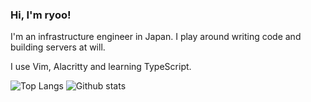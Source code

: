 ### Hi, I'm ryoo! 

I'm an infrastructure engineer in Japan. I play around writing code and building servers at will.

I use Vim, Alacritty and learning TypeScript.

![Top Langs](https://github-readme-stats.vercel.app/api/top-langs/?username=ryoo14&bg_color=292f36&text_color=fffcf9&title_color=fd8850&hide_border=true)
![Github stats](https://github-readme-stats.vercel.app/api?username=ryoo14&bg_color=292f36&text_color=fffcf9&title_color=fd8850&count_private=ture&hide_border=true&line_height=40)

